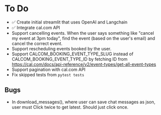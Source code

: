 # To Do

-   :white_check_mark: Create initial streamlit that uses OpenAI and Langchain
-   :white_check_mark: Integrate cal.com API
-   Support cancelling events. When the user says something like "cancel my event at 3pm today", find the event (based on the user's email) and cancel the correct event.
-   Support rescheduling events booked by the user.
-   Support CALCOM_BOOKING_EVENT_TYPE_SLUG instead of CALCOM_BOOKING_EVENT_TYPE_ID by fetching ID from https://cal.com/docs/api-reference/v2/event-types/get-all-event-types
-   Support pagination with cal.com API
-   Fix skipped tests from `pytest tests`


## Bugs

-   In download_messages(), where user can save chat messages as json, user must Click twice to get latest.  Should just click once.
